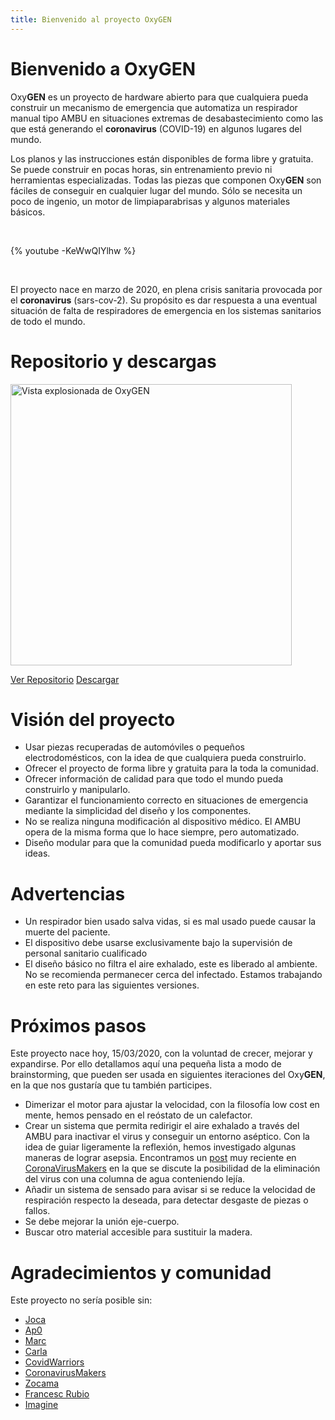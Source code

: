 ```yaml
---
title: Bienvenido al proyecto OxyGEN
---
```


# Bienvenido a OxyGEN 
Oxy**GEN** es un proyecto de hardware abierto para que cualquiera pueda construir un mecanismo de emergencia que automatiza un respirador manual tipo AMBU en situaciones extremas de desabastecimiento como las que está generando el **coronavirus** (COVID-19) en algunos lugares del mundo. 

Los planos y las instrucciones están disponibles de forma libre y gratuita. Se puede construir en pocas horas, sin entrenamiento previo ni herramientas especializadas. Todas las piezas que componen Oxy**GEN** son fáciles de conseguir en cualquier lugar del mundo. Sólo se necesita un poco de ingenio, un motor de limpiaparabrisas y algunos materiales básicos. 

<br/> 

{% youtube -KeWwQIYlhw %}

<br/> 

El proyecto nace en marzo de 2020, en plena crisis sanitaria provocada por el **coronavirus** (sars-cov-2). Su propósito es dar respuesta a una eventual situación de falta de respiradores de emergencia en los sistemas sanitarios de todo el mundo. 

# Repositorio y descargas
<img src="/es/images/oxygen-explo-view.png" width="450" alt="Vista explosionada de OxyGEN">

[Ver Repositorio](https://github.com/ProtofyTeam/OxyGEN)
[Descargar](https://github.com/ProtofyTeam/OxyGEN/archive/master.zip)


# Visión del proyecto             
* Usar piezas recuperadas de automóviles o pequeños electrodomésticos, con la idea de que cualquiera pueda construirlo.
* Ofrecer el proyecto de forma libre y gratuita para la toda la comunidad.
* Ofrecer información de calidad para que todo el mundo pueda construirlo y manipularlo.
* Garantizar el funcionamiento correcto en situaciones de emergencia mediante la simplicidad del diseño y los componentes.
* No se realiza ninguna modificación al dispositivo médico. El AMBU opera de la misma forma que lo hace siempre, pero automatizado. 
* Diseño modular para que la comunidad pueda modificarlo y aportar sus ideas.

# Advertencias
* Un respirador bien usado salva vidas, si es mal usado puede causar la muerte del paciente.
* El dispositivo debe usarse exclusivamente bajo la supervisión de personal sanitario cualificado
* El diseño básico no filtra el aire exhalado, este es liberado al ambiente. No se recomienda permanecer cerca del infectado. Estamos trabajando en este reto para las siguientes versiones. 

# Próximos pasos
Este proyecto nace hoy, 15/03/2020, con la voluntad de crecer, mejorar y expandirse. Por ello detallamos aquí una pequeña lista a modo de brainstorming, que pueden ser usada en siguientes iteraciones del Oxy**GEN**, en la que nos gustaría que tu también participes.
* Dimerizar el motor para ajustar la velocidad, con la filosofía low cost en mente, hemos pensado en el reóstato de un calefactor.
* Crear un sistema que permita redirigir el aire exhalado a través del AMBU para inactivar el virus y conseguir un entorno aséptico. 
Con la idea de guiar ligeramente la reflexión, hemos investigado algunas maneras de lograr asepsia. Encontramos un [post](https://foro.coronavirusmakers.org/index.php?p=/discussion/24/alternativas-para-filtro-antiviral-a-la-salida-del-ambu#latest) muy reciente en [CoronaVirusMakers](https://foro.coronavirusmakers.org/) en la que se discute la posibilidad de la eliminación del virus con una columna de agua conteniendo lejía.
* Añadir un sistema de sensado para avisar si se reduce la velocidad de respiración respecto la deseada, para detectar desgaste de piezas o fallos.
* Se debe mejorar la unión eje-cuerpo.
* Buscar otro material accesible para sustituir la madera.

# Agradecimientos y comunidad
Este proyecto no sería posible sin:
* [Joca](https://www.linkedin.com/in/jcarlosn/)
* [Ap0](https://linkedin.com/in/noemi-blázquez-b0034732)
* [Marc](https://www.linkedin.com/in/marc-watine/)
* [Carla](https://www.linkedin.com/in/carla-w-535719130/)
* [CovidWarriors](https://www.covidwarriors.io/)
* [CoronavirusMakers](https://foro.coronavirusmakers.org/)
* [Zocama](https://www.zocama.com)
* [Francesc Rubio](https://instagram.com/nordtaller)
* [Imagine](https://imagine.cc/)

